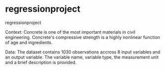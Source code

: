# regressionproject
regressionproject

Context:
  Concrete is one of the most important materials in civil engineering. Concrete's compressive strength is a highly nonlinear function of age and ingredients.

Data:
  The dataset contains 1030 observations accross 8 input variables and an output variable. The variable name, variable type, the measurement unit and a brief description is provided.
